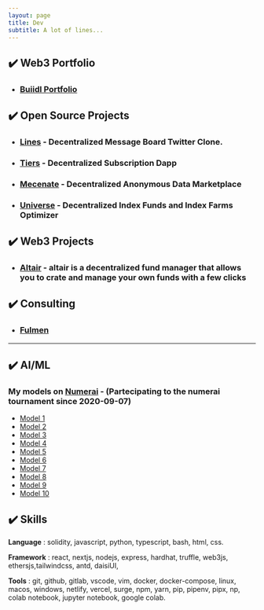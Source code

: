 ```yaml
---
layout: page
title: Dev 
subtitle: A lot of lines...
---
```

## ✔️ Web3 Portfolio

- ### [Buiidl Portfolio](https://buidlguidl.com/builders/0xb542E27732a390f509fD1FF6844a8386fe320f7f)

## ✔️ Open Source Projects

- ### [Lines](https://linesapp.vercel.app/) - Decentralized Message Board Twitter Clone.

- ### [Tiers](https://universeapp.vercel.app/) - Decentralized Subscription Dapp

- ### [Mecenate](https://mecenateapp.vercel.app/) - Decentralized Anonymous Data Marketplace

- ### [Universe](https://universeapp.vercel.app/) - Decentralized Index Funds and Index Farms Optimizer


## ✔️ Web3 Projects

- ### [Altair](https://app.nali.finance/altair-funds) - altair is a decentralized fund manager that allows you to crate and manage your own funds with a few clicks

## ✔️ Consulting

- ### [Fulmen](https://fulmensrls.it)

---

## ✔️ **AI/ML**

### My models on [Numerai](https://numer.ai) - (Partecipating to the numerai tournament since 2020-09-07)

- [Model 1](https://numer.ai/scobruone)
- [Model 2](https://numer.ai/scobrutwo)
- [Model 3](https://numer.ai/scobruthree)
- [Model 4](https://numer.ai/scobrufour)
- [Model 5](https://numer.ai/scobrufive)
- [Model 6](https://numer.ai/scobrusix)
- [Model 7](https://numer.ai/scobruseven)
- [Model 8](https://numer.ai/scobrueight)
- [Model 9](https://numer.ai/scobrunine)
- [Model 10](https://numer.ai/scobruten)

<!-- ## 💲 Buy Models on Numerbay

- [Buy model 5](https://numerbay.ai/product/numerai-predictions/scobrufive)
- [Buy model 2](https://numerbay.ai/product/numerai-predictions/scobrutwo) -->

## ✔️ Skills

**Language**
: solidity, javascript, python, typescript, bash, html, css.

**Framework**
: react, nextjs, nodejs, express, hardhat, truffle, web3js, ethersjs,tailwindcss, antd, daisiUI,

**Tools**
: git, github, gitlab, vscode, vim, docker, docker-compose, linux, macos, windows, netlify, vercel, surge, npm, yarn, pip, pipenv, pipx, np, colab notebook, jupyter notebook, google colab.
